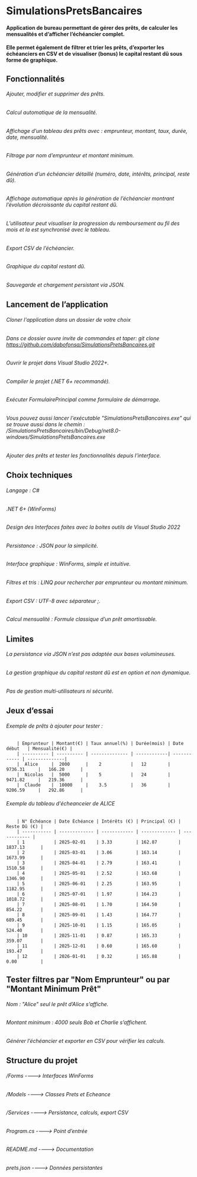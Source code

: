 # SimulationsPretsBancaires
#### Application de bureau permettant de gérer des prêts, de calculer les mensualités et d’afficher l’échéancier complet.
#### Elle permet également de filtrer et trier les prêts, d’exporter les échéanciers en CSV et de visualiser (bonus) le capital restant dû sous forme de graphique.

## Fonctionnalités
###### Ajouter, modifier et supprimer des prêts.
###### Calcul automatique de la mensualité.
###### Affichage d’un tableau des prêts avec : emprunteur, montant, taux, durée, date, mensualité.
###### Filtrage par nom d’emprunteur et montant minimum.
###### Génération d’un échéancier détaillé (numéro, date, intérêts, principal, reste dû).
###### Affichage automatique après la génération de l’échéancier montrant l’évolution décroissante du capital restant dû.
###### L’utilisateur peut visualiser la progression du remboursement au fil des mois et la est synchronisé avec le tableau.
###### Export CSV de l’échéancier.
###### Graphique du capital restant dû.
###### Sauvegarde et chargement persistant via JSON.

## Lancement de l’application
###### Cloner l'application dans un dossier de votre choix
###### Dans ce dossier ouvre invite de commandes et taper: git clone https://github.com/dabofonsa/SimulationsPretsBancaires.git
###### Ouvrir le projet dans Visual Studio 2022+.
###### Compiler le projet (.NET 6+ recommandé).
###### Exécuter FormulairePrincipal comme formulaire de démarrage.
###### Vous pouvez aussi lancer l'exécutable "SimulationsPretsBancaires.exe" qui se trouve aussi dans le chemin :  /SimulationsPretsBancaires/bin/Debug/net8.0-windows/SimulationsPretsBancaires.exe
###### Ajouter des prêts et tester les fonctionnalités depuis l’interface.

## Choix techniques
###### Langage : C#
###### .NET 6+ (WinForms)
###### Design des Interfaces faites avec la boites outils de Visual Studio 2022
###### Persistance : JSON pour la simplicité.
###### Interface graphique : WinForms, simple et intuitive.
###### Filtres et tris : LINQ pour rechercher par emprunteur ou montant minimum.
###### Export CSV : UTF-8 avec séparateur ;.
###### Calcul mensualité : Formule classique d’un prêt amortissable.

## Limites
###### La persistance via JSON n’est pas adaptée aux bases volumineuses.
###### La gestion graphique du capital restant dû est en option et non dynamique.
###### Pas de gestion multi-utilisateurs ni sécurité.

## Jeux d’essai
###### Exemple de prêts à ajouter pour tester :     
        | Emprunteur | Montant(€) | Taux annuel(%) | Durée(mois) | Date début   | Mensualité(€) |
        | ---------- | ---------- | -------------- | ------------| ------------ | --------------|
        |  Alice     |  2000      |    2           |   12        |  9736.31     |   166.20      |
        |  Nicolas   |  5000      |    5           |   24        |  9471.82     |   219.36      |
        |  Claude    |  10000     |    3.5         |   36        |  9206.59     |   292.86      |
    
###### Exemple du tableau d'écheanceier de ALICE
        | N° Échéance | Date Échéance | Intérêts (€) | Principal (€) | Reste Dû (€) |           
        | ----------- | ------------- | ------------ | ------------- | ------------ |   
        | 1           | 2025-02-01    | 3.33         | 162.87        | 1837.13      |
        | 2           | 2025-03-01    | 3.06         | 163.14        | 1673.99      |
        | 3           | 2025-04-01    | 2.79         | 163.41        | 1510.58      |
        | 4           | 2025-05-01    | 2.52         | 163.68        | 1346.90      |
        | 5           | 2025-06-01    | 2.25         | 163.95        | 1182.95      |
        | 6           | 2025-07-01    | 1.97         | 164.23        | 1018.72      |
        | 7           | 2025-08-01    | 1.70         | 164.50        | 854.22       |
        | 8           | 2025-09-01    | 1.43         | 164.77        | 689.45       |
        | 9           | 2025-10-01    | 1.15         | 165.05        | 524.40       |
        | 10          | 2025-11-01    | 0.87         | 165.33        | 359.07       |
        | 11          | 2025-12-01    | 0.60         | 165.60        | 193.47       |
        | 12          | 2026-01-01    | 0.32         | 165.88        | 0.00         |

## Tester filtres par "Nom Emprunteur" ou par "Montant Minimum Prêt"
###### Nom : "Alice"  seul le prêt d’Alice s’affiche.
###### Montant minimum : 4000  seuls Bob et Charlie s’affichent.
###### Générer l’échéancier et exporter en CSV pour vérifier les calculs.

## Structure du projet
###### /Forms         ----> Interfaces WinForms
###### /Models        ----> Classes Prets et Echeance
###### /Services      ----> Persistance, calculs, export CSV
###### Program.cs     ----> Point d’entrée
###### README.md      ----> Documentation
###### prets.json     ----> Données persistantes
